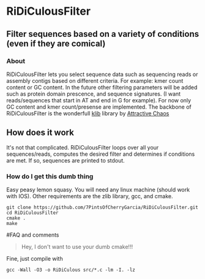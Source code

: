 # RiDiCulousFilter
## Filter sequences based on a variety of conditions (even if they are comical)

### About
RiDiCulousFilter lets you select sequence data such as sequencing reads or assembly contigs
based on different criteria. For example: kmer count content or GC content. In the future 
other filtering parameters will be added such as protein domain prescence, and sequence 
signatures. (I want reads/sequences that start in AT and end in G for example). For now
only GC content and kmer count/presense are implemented.
The backbone of RiDiCulousFilter is the wonderfull [klib](https://github.com/attractivechaos/klib) library by [Attractive Chaos](https://github.com/attractivechaos)

## How does it work
It's not that complicated. RiDiCulousFilter loops over all your sequences/reads, 
computes the desired filter and determines if conditions are met. If so,
sequences are printed to stdout.

### How do I get this dumb thing
Easy peasy lemon squasy. You will need any linux machine (should work with IOS).
Other requirements are the zlib library, gcc, and cmake.

```
git clone https://github.com/7PintsOfCherryGarcia/RiDiCulousFilter.git
cd RiDiCulousFilter
cmake .
make
```

#FAQ and comments

> Hey, I don't want to use your dumb cmake!!!

Fine, just compile with

```
gcc -Wall -O3 -o RiDiCulous src/*.c -lm -I. -lz 
```
